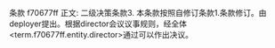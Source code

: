 条款 f70677ff 正文:
二级决策条款3. 本条款按照自修订条款1.条款修订。由deployer提出。根据director会议议事规则，经全体<term.f70677ff.entity.director>通过可以作出决议。
